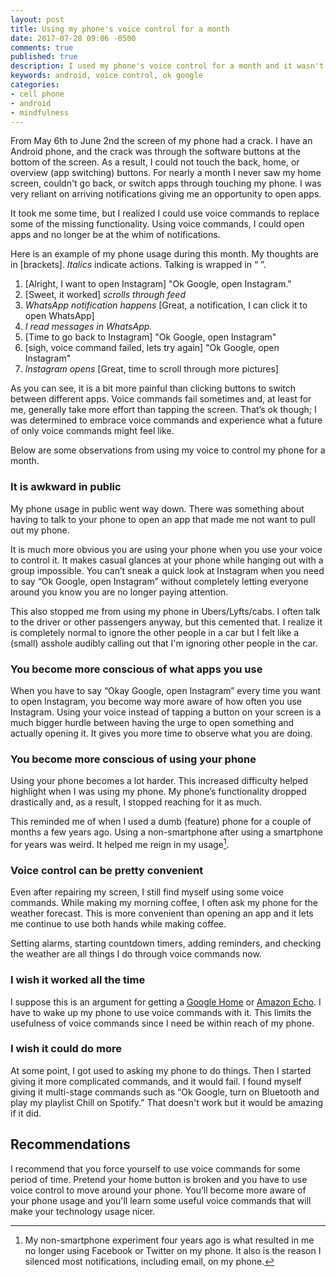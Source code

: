 ```yaml
---
layout: post
title: Using my phone's voice control for a month
date: 2017-07-28 09:06 -0500
comments: true
published: true
description: I used my phone's voice control for a month and it wasn't terrible.
keywords: android, voice control, ok google
categories:
- cell phone
- android
- mindfulness
---
```


From May 6th to June 2nd the screen of my phone had a crack. I have an Android phone, and the crack was through the software buttons at the bottom of the screen. As a result, I could not touch the back, home, or overview (app switching) buttons. For nearly a month I never saw my home screen, couldn't go back, or switch apps through touching my phone. I was very reliant on arriving notifications giving me an opportunity to open apps.

It took me some time, but I realized I could use voice commands to replace some of the missing functionality. Using voice commands, I could open apps and no longer be at the whim of notifications.

Here is an example of my phone usage during this month. My thoughts are in [brackets]. _Italics_ indicate actions. Talking is wrapped in “ ”.

1. [Alright, I want to open Instagram] "Ok Google, open Instagram."
2. [Sweet, it worked] _scrolls through feed_
3. _WhatsApp notification happens_ [Great, a notification, I can click it to open WhatsApp]
4. _I read messages in WhatsApp._
5. [Time to go back to Instagram] "Ok Google, open Instagram"
6. [sigh, voice command failed, lets try again] "Ok Google, open Instagram"
7. _Instagram opens_ [Great, time to scroll through more pictures]

As you can see, it is a bit more painful than clicking buttons to switch between different apps. Voice commands fail sometimes and, at least for me, generally take more effort than tapping the screen. That’s ok though; I was determined to embrace voice commands and experience what a future of only voice commands might feel like.

Below are some observations from using my voice to control my phone for a month.

### It is awkward in public

My phone usage in public went way down. There was something about having to talk to your phone to open an app that made me not want to pull out my phone.

It is much more obvious you are using your phone when you use your voice to control it. It makes casual glances at your phone while hanging out with a group impossible. You can’t sneak a quick look at Instagram when you need to say “Ok Google, open Instagram” without completely letting everyone around you know you are no longer paying attention.

This also stopped me from using my phone in Ubers/Lyfts/cabs. I often talk to the driver or other passengers anyway, but this cemented that. I realize it is completely normal to ignore the other people in a car but I felt like a (small) asshole audibly calling out that I'm ignoring other people in the car.

### You become more conscious of what apps you use

When you have to say “Okay Google, open Instagram” every time you want to open Instagram, you become way more aware of how often you use Instagram. Using your voice instead of tapping a button on your screen is a much bigger hurdle between having the urge to open something and actually opening it. It gives you more time to observe what you are doing.

### You become more conscious of using your phone

Using your phone becomes a lot harder. This increased difficulty helped highlight when I was using my phone. My phone’s functionality dropped drastically and, as a result, I stopped reaching for it as much.

This reminded me of when I used a dumb (feature) phone for a couple of months a few years ago. Using a non-smartphone after using a smartphone for years was weird. It helped me reign in my usage[^1].

[^1]: My non-smartphone experiment four years ago is what resulted in me no longer using Facebook or Twitter on my phone. It also is the reason I silenced most notifications, including email, on my phone.

### Voice control can be pretty convenient

Even after repairing my screen, I still find myself using some voice commands. While making my morning coffee, I often ask my phone for the weather forecast. This is more convenient than opening an app and it lets me continue to use both hands while making coffee.

Setting alarms, starting countdown timers, adding reminders, and checking the weather are all things I do through voice commands now.

### I wish it worked all the time

I suppose this is an argument for getting a [Google Home](https://store.google.com/us/product/google_home?hl=en-US) or [Amazon Echo](http://amzn.to/2vctz9A). I have to wake up my phone to use voice commands with it. This limits the usefulness of voice commands since I need be within reach of my phone.

### I wish it could do more

At some point, I got used to asking my phone to do things. Then I started giving it more complicated commands, and it would fail. I found myself giving it multi-stage commands such as “Ok Google, turn on Bluetooth and play my playlist Chill on Spotify.” That doesn't work but it would be amazing if it did.

## Recommendations

I recommend that you force yourself to use voice commands for some period of time. Pretend your home button is broken and you have to use voice control to move around your phone. You’ll become more aware of your phone usage and you'll learn some useful voice commands that will make your technology usage nicer.
